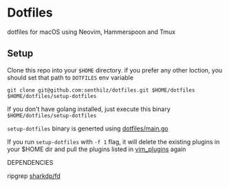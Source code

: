 # Dotfiles
dotfiles for macOS using Neovim, Hammerspoon and Tmux

## Setup
Clone this repo into your `$HOME` directory. if you prefer any other loction, you should set that path to `DOTFILES`  env variable

```
git clone git@github.com:senthilz/dotfiles.git $HOME/dotfiles
$HOME/dotfiles/setup-dotfiles
```

If you don't have golang installed, just execute this binary `$HOME/dotfiles/setup-dotfiles`
 
`setup-dotfiles` binary is generted using [dotfiles/main.go](https://github.com/senthilz/dotfiles/blob/master/main.go)
   
    
If you run `setup-dotfiles` with `-f 1` flag, it will delete the existing plugins in your $HOME dir and pull the plugins listed in [vim_plugins](https://github.com/senthilz/dotfiles/blob/master/vim_plugins.txt) again

DEPENDENCIES

ripgrep
[sharkdp/fd](https://github.com/sharkdp/fd) 
